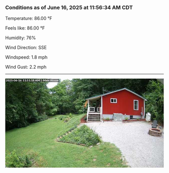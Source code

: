 ### Conditions as of June 16, 2025 at 11:56:34 AM CDT 

Temperature: 86.00 &deg;F

Feels like: 86.00 &deg;F

Humidity: 76%

Wind Direction: SSE

Windspeed: 1.8 mph

Wind Gust: 2.2 mph

---

<img src="./images/latest.jpeg"/>

